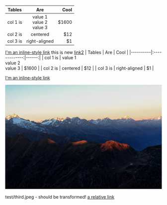 | Tables   |      Are      |  Cool |
|----------|:-------------:|------:|
| col 1 is |  value 1 <br /> value 2 <br /> value 3  | $1600 |
| col 2 is |    centered   |   $12 |
| col 3 is | right-aligned |    $1 |

[I'm an inline-style link](https://www.evil.com)
this is new
<a href="https://www.evil.com">link2</a>
| Tables   |      Are      |  Cool |
|----------|:-------------:|------:|
| col 1 is |  value 1 <br /> value 2 <br /> value 3  | $1600 |
| col 2 is |    centered   |   $12 |
| col 3 is | right-aligned |    $1 |

[I'm an inline-style link](https://www.evil.com)

![Image of Yaktocat](./third.jpeg)

test/third.jpeg - should be transformed!
[a relative link](test/third.jpeg)
